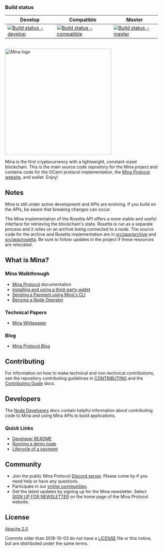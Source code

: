 ### Build status

| Develop | Compatible | Master | 
| ------- | ---------- | ---------- |
| [![Build status - develop](https://badge.buildkite.com/0c47452f3ea619d3217d388e0de522b218db28c3e161887a9a.svg?branch=develop)](https://buildkite.com/o-1-labs-2/mina-end-to-end-nightlies) | [![Build status - compatible](https://badge.buildkite.com/0c47452f3ea619d3217d388e0de522b218db28c3e161887a9a.svg?branch=compatible)](https://buildkite.com/o-1-labs-2/mina-end-to-end-nightlies) | [![Build status - master](https://badge.buildkite.com/0c47452f3ea619d3217d388e0de522b218db28c3e161887a9a.svg?branch=master)](https://buildkite.com/o-1-labs-2/mina-end-to-end-nightlies)

<br />

<a href="https://minaprotocol.com">
  <img src="https://minaprotocol.com/wp-content/themes/minaprotocol/img/footerLogo.svg" width="350" alt="Mina logo" />
</a>

<br />

Mina is the first cryptocurrency with a lightweight, constant-sized blockchain. This is the main source code repository for the Mina project and contains code for the OCaml protocol implementation, the [Mina Protocol website](https://minaprotocol.com), and wallet. Enjoy!

## Notes

Mina is still under active development and APIs are evolving. If you build on the APIs, be aware that breaking changes can occur.

The Mina implementation of the Rosetta API offers a more stable and useful interface for retrieving the blockchain's state. Rosetta is run as a separate process and it relies on an archive being connected to a node. The source code for the archive and Rosetta implementation are in [src/app/archive](https://github.com/MinaProtocol/mina/tree/develop/src/app/archive) and [src/app/rosetta](https://github.com/MinaProtocol/mina/tree/develop/src/app/rosetta). Be sure to follow updates in the project if these resources are relocated. 

## What is Mina?

### Mina Walkthrough

- [Mina Protocol](https://docs.minaprotocol.com/) documentation
- [Installing and using a third-party wallet](https://docs.minaprotocol.com/using-mina/install-a-wallet)
- [Sending a Payment using Mina's CLI](https://docs.minaprotocol.com/node-operators/sending-a-payment)
- [Become a Node Operator](https://minaprotocol.com/docs/getting-started/)

### Technical Papers

- [Mina Whitepaper](https://eprint.iacr.org/2020/352.pdf)

### Blog

- [Mina Protocol Blog](https://minaprotocol.com/blog.html)

## Contributing

For information on how to make technical and non-technical contributions, see the repository contributing guidelines in [CONTRIBUTING](https://github.com/MinaProtocol/mina/blob/develop/CONTRIBUTING.md) and the [Contributing Guide](https://docs.minaprotocol.com/node-developers/contributing) docs.

## Developers

The [Node Developers](https://docs.minaprotocol.com/node-developers) docs contain helpful information about contributing code to Mina and using Mina APIs to build applications.

### Quick Links

- [Developer README](README-dev.md)
- [Running a demo node](docs/demo.md)
- [Lifecycle of a payment](https://docs.minaprotocol.com/node-operators/lifecycle-of-a-payment)

## Community

- Join the public Mina Protocol [Discord server](https://discord.gg/minaprotocol). Please come by if you need help or have any questions.
- Participate in our [online communities](https://docs.minaprotocol.com/participate/online-communities).
- Get the latest updates by signing up for the Mina newsletter. Select [SIGN UP FOR NEWSLETTER](https://minaprotocol.com/) on the home page of the Mina Protocol website.

## License

[Apache 2.0](LICENSE)

Commits older than 2018-10-03 do not have a [LICENSE](LICENSE) file or this notice, but are distributed under the same terms.

